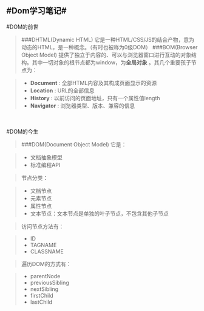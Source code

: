 #Dom学习笔记#
---
#DOM的前世
>###DHTML(Dynamic HTML)
>它是一种HTML/CSS/JS的结合产物，意为动态的HTML，是一种概念。（有时也被称为0级DOM）
>###BOM(Browser Object Model)
>提供了独立于内容的、可以与浏览器窗口进行互动的对象结构。其中一切对象的根节点都为window，为**全局对象** 。其几个重要孩子节点为：

>-    **Document** : 全部HTML内容及其构成页面显示的资源
>-    **Location** : URL的全部信息 
>-    **History** : 以前访问的页面地址，只有一个属性值length
>-    **Navigator** : 浏览器类型、版本、兼容的信息


<br><br>
#DOM的今生
>###DOM(Document Object Model)
>它是：

>-    文档抽象模型
>-    标准编程API

>节点分类：

>-    文档节点
>-    元素节点
>-    属性节点
>-    文本节点：文本节点是单独的叶子节点，不包含其他子节点

>访问节点方法有：

>-    ID
>-    TAGNAME
>-    CLASSNAME

>    遍历DOM的方式有：

>-    parentNode
>-    previousSibling
>-    nextSibling
>-    firstChild
>-    lastChild